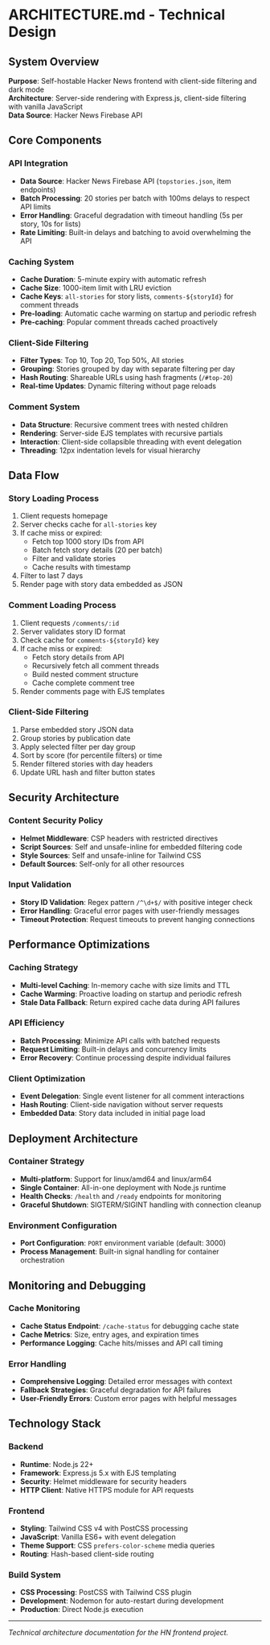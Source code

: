 # ARCHITECTURE.md - Technical Design

## System Overview
**Purpose**: Self-hostable Hacker News frontend with client-side filtering and dark mode  
**Architecture**: Server-side rendering with Express.js, client-side filtering with vanilla JavaScript  
**Data Source**: Hacker News Firebase API

## Core Components

### API Integration
- **Data Source**: Hacker News Firebase API (`topstories.json`, item endpoints)
- **Batch Processing**: 20 stories per batch with 100ms delays to respect API limits
- **Error Handling**: Graceful degradation with timeout handling (5s per story, 10s for lists)
- **Rate Limiting**: Built-in delays and batching to avoid overwhelming the API

### Caching System
- **Cache Duration**: 5-minute expiry with automatic refresh
- **Cache Size**: 1000-item limit with LRU eviction
- **Cache Keys**: `all-stories` for story lists, `comments-${storyId}` for comment threads
- **Pre-loading**: Automatic cache warming on startup and periodic refresh
- **Pre-caching**: Popular comment threads cached proactively

### Client-Side Filtering
- **Filter Types**: Top 10, Top 20, Top 50%, All stories
- **Grouping**: Stories grouped by day with separate filtering per day
- **Hash Routing**: Shareable URLs using hash fragments (`/#top-20`)
- **Real-time Updates**: Dynamic filtering without page reloads

### Comment System
- **Data Structure**: Recursive comment trees with nested children
- **Rendering**: Server-side EJS templates with recursive partials
- **Interaction**: Client-side collapsible threading with event delegation
- **Threading**: 12px indentation levels for visual hierarchy

## Data Flow

### Story Loading Process
1. Client requests homepage
2. Server checks cache for `all-stories` key
3. If cache miss or expired:
   - Fetch top 1000 story IDs from API
   - Batch fetch story details (20 per batch)
   - Filter and validate stories
   - Cache results with timestamp
4. Filter to last 7 days
5. Render page with story data embedded as JSON

### Comment Loading Process
1. Client requests `/comments/:id`
2. Server validates story ID format
3. Check cache for `comments-${storyId}` key
4. If cache miss or expired:
   - Fetch story details from API
   - Recursively fetch all comment threads
   - Build nested comment structure
   - Cache complete comment tree
5. Render comments page with EJS templates

### Client-Side Filtering
1. Parse embedded story JSON data
2. Group stories by publication date
3. Apply selected filter per day group
4. Sort by score (for percentile filters) or time
5. Render filtered stories with day headers
6. Update URL hash and filter button states

## Security Architecture

### Content Security Policy
- **Helmet Middleware**: CSP headers with restricted directives
- **Script Sources**: Self and unsafe-inline for embedded filtering code
- **Style Sources**: Self and unsafe-inline for Tailwind CSS
- **Default Sources**: Self-only for all other resources

### Input Validation
- **Story ID Validation**: Regex pattern `/^\d+$/` with positive integer check
- **Error Handling**: Graceful error pages with user-friendly messages
- **Timeout Protection**: Request timeouts to prevent hanging connections

## Performance Optimizations

### Caching Strategy
- **Multi-level Caching**: In-memory cache with size limits and TTL
- **Cache Warming**: Proactive loading on startup and periodic refresh
- **Stale Data Fallback**: Return expired cache data during API failures

### API Efficiency
- **Batch Processing**: Minimize API calls with batched requests
- **Request Limiting**: Built-in delays and concurrency limits
- **Error Recovery**: Continue processing despite individual failures

### Client Optimization
- **Event Delegation**: Single event listener for all comment interactions
- **Hash Routing**: Client-side navigation without server requests
- **Embedded Data**: Story data included in initial page load

## Deployment Architecture

### Container Strategy
- **Multi-platform**: Support for linux/amd64 and linux/arm64
- **Single Container**: All-in-one deployment with Node.js runtime
- **Health Checks**: `/health` and `/ready` endpoints for monitoring
- **Graceful Shutdown**: SIGTERM/SIGINT handling with connection cleanup

### Environment Configuration
- **Port Configuration**: `PORT` environment variable (default: 3000)
- **Process Management**: Built-in signal handling for container orchestration

## Monitoring and Debugging

### Cache Monitoring
- **Cache Status Endpoint**: `/cache-status` for debugging cache state
- **Cache Metrics**: Size, entry ages, and expiration times
- **Performance Logging**: Cache hits/misses and API call timing

### Error Handling
- **Comprehensive Logging**: Detailed error messages with context
- **Fallback Strategies**: Graceful degradation for API failures
- **User-Friendly Errors**: Custom error pages with helpful messages

## Technology Stack

### Backend
- **Runtime**: Node.js 22+
- **Framework**: Express.js 5.x with EJS templating
- **Security**: Helmet middleware for security headers
- **HTTP Client**: Native HTTPS module for API requests

### Frontend
- **Styling**: Tailwind CSS v4 with PostCSS processing
- **JavaScript**: Vanilla ES6+ with event delegation
- **Theme Support**: CSS `prefers-color-scheme` media queries
- **Routing**: Hash-based client-side routing

### Build System
- **CSS Processing**: PostCSS with Tailwind CSS plugin
- **Development**: Nodemon for auto-restart during development
- **Production**: Direct Node.js execution

---

*Technical architecture documentation for the HN frontend project.*